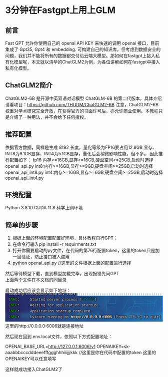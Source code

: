# 3分钟在Fastgpt上用上GLM
## 前言
Fast GPT 允许你使用自己的 openai API KEY 来快速的调用 openai 接口，目前集成了 Gpt35, Gpt4 和 embedding. 可构建自己的知识库。但考虑到数据安全的问题，我们并不能将所有的数据都交付给云端大模型。那如何在fastgpt上接入私有化模型呢，本文就以清华的ChatGLM2为例，为各位讲解如何在fastgpt中接入私有化模型。
## ChatGLM2简介
ChatGLM2-6B 是开源中英双语对话模型 ChatGLM-6B 的第二代版本，具体介绍请看项目：https://github.com/THUDM/ChatGLM2-6B
注意，ChatGLM2-6B 权重对学术研究完全开放，在获得官方的书面许可后，亦允许商业使用。本教程只是介绍了一种用法，并不会给予任何授权。
## 推荐配置
依据官方数据，同样是生成 8192 长度，量化等级为FP16要占用12.8GB  显存、INT8为8.1GB显存、INT4为5.1GB显存，量化后会稍微影响性能，但不多。
因此推荐配置如下：
fp16:内存>=16GB,显存>=16GB,硬盘空间>=25GB,启动时选择openai_api.py
int8:内存>=16GB,显存>=9GB,硬盘空间>=25GB,启动时选择openai_api_int8.py
int4:内存>=16GB,显存>=6GB,硬盘空间>=25GB,启动时选择openai_api_int4.py
## 环境配置
Python 3.8.10
CUDA 11.8
科学上网环境
## 简单的步骤
1. 根据上面的环境配置配置好环境，具体教程自行GPT；
1. 在命令行输入pip install -r requirments.txt
2. 打开你需要启动的py文件，在代码的第76行配置token，这里的token只是加一层验证，防止接口被人盗用
2. python openai_api.py //这里的文件根据上面的配置进行选择

然后等待模型下载，直到模型加载完毕，出现报错先问GPT  
上面两个文件在本文档的同目录

启动成功后应该会显示如下地址：
![Alt text](image.png)
这里的http://0.0.0.0:6006就是连接地址

然后现在回到.env.local文件，依照以下方式配置地址：

OPENAI_BASE_URL=http://127.0.0.1:6006/v1
OPENAIKEY=sk-aaabbbcccdddeeefffggghhhiiijjjkkk //这里是你在代码中配置的token
这里的OPENAIKEY可以任意填写

这样就成功接入ChatGLM2了
